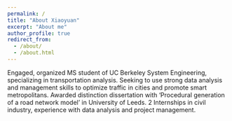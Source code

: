 ```yaml
---
permalink: /
title: "About Xiaoyuan"
excerpt: "About me"
author_profile: true
redirect_from: 
  - /about/
  - /about.html
---
```

Engaged, organized MS student of UC Berkeley System Engineering, specializing in transportation analysis. Seeking to use strong data
analysis and management skills to optimize traffic in cities and promote smart metropolitans. Awarded distinction dissertation with
‘Procedural generation of a road network model’ in University of Leeds. 2 Internships in civil industry, experience with data analysis and
project management.
